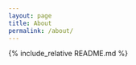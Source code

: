 ```yaml
---
layout: page
title: About
permalink: /about/
---
```


<!-- This page currently pulls information from the project README.md file. You can/should delete the include below and provide your own content here. -->
{% include_relative README.md %}
